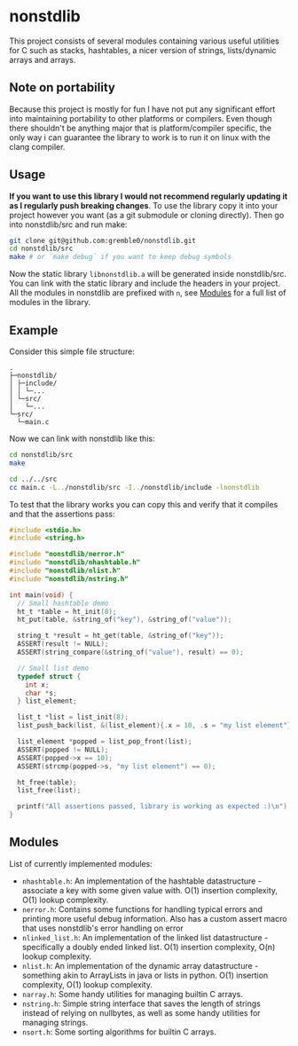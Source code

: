 # nonstdlib
This project consists of several modules containing various useful utilities for C such as stacks, hashtables, a nicer version of strings, lists/dynamic arrays and arrays.

## Note on portability
Because this project is mostly for fun I have not put any significant effort into maintaining portability to other platforms or compilers. Even though there shouldn't be anything major that is platform/compiler specific, the only way i can guarantee the library to work is to run it on linux with the clang compiler.

## Usage
**If you want to use this library I would not recommend regularly updating it as I regularly push breaking changes**. To use the library copy it into your project however you want (as a git submodule or cloning directly). Then go into nonstdlib/src and run make:
```sh
git clone git@github.com:gremble0/nonstdlib.git
cd nonstdlib/src
make # or `make debug` if you want to keep debug symbols
```
Now the static library `libnonstdlib.a` will be generated inside nonstdlib/src. You can link with the static library and include the headers in your project. All the modules in nonstdlib are prefixed with `n`, see [Modules](#modules) for a full list of modules in the library.

## Example
Consider this simple file structure:
```
.
├─nonstdlib/
│ ├─include/
│ │ └─...
│ └─src/
│   └─...
└─src/
  └─main.c
```

Now we can link with nonstdlib like this:
```sh
cd nonstdlib/src
make

cd ../../src
cc main.c -L../nonstdlib/src -I../nonstdlib/include -lnonstdlib
```

To test that the library works you can copy this and verify that it compiles and that the assertions pass:
```c
#include <stdio.h>
#include <string.h>

#include "nonstdlib/nerror.h"
#include "nonstdlib/nhashtable.h"
#include "nonstdlib/nlist.h"
#include "nonstdlib/nstring.h"

int main(void) {
  // Small hashtable demo
  ht_t *table = ht_init(8);
  ht_put(table, &string_of("key"), &string_of("value"));

  string_t *result = ht_get(table, &string_of("key"));
  ASSERT(result != NULL);
  ASSERT(string_compare(&string_of("value"), result) == 0);

  // Small list demo
  typedef struct {
    int x;
    char *s;
  } list_element;

  list_t *list = list_init(8);
  list_push_back(list, &(list_element){.x = 10, .s = "my list element"});

  list_element *popped = list_pop_front(list);
  ASSERT(popped != NULL);
  ASSERT(popped->x == 10);
  ASSERT(strcmp(popped->s, "my list element") == 0);

  ht_free(table);
  list_free(list);

  printf("All assertions passed, library is working as expected :)\n");
}
```

## Modules
List of currently implemented modules:
- `nhashtable.h`: An implementation of the hashtable datastructure - associate a key with some given value with. O(1) insertion complexity, O(1) lookup complexity.
- `nerror.h`: Contains some functions for handling typical errors and printing more useful debug information. Also has a custom assert macro that uses nonstdlib's error handling on error
- `nlinked_list.h`: An implementation of the linked list datastructure - specifically a doubly ended linked list. O(1) insertion complexity, O(n) lookup complexity.
- `nlist.h`: An implementation of the dynamic array datastructure - something akin to ArrayLists in java or lists in python. O(1) insertion complexity, O(1) lookup complexity.
- `narray.h`: Some handy utilities for managing builtin C arrays.
- `nstring.h`: Simple string interface that saves the length of strings instead of relying on nullbytes, as well as some handy utilities for managing strings.
- `nsort.h`: Some sorting algorithms for builtin C arrays.
